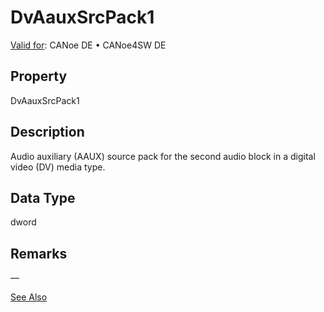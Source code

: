 # DvAauxSrcPack1

[Valid for](../../../Shared/FeatureAvailability.md): CANoe DE • CANoe4SW DE

## Property

DvAauxSrcPack1

## Description

Audio auxiliary (AAUX) source pack for the second audio block in a digital video (DV) media type.

## Data Type

dword

## Remarks

—

[See Also](javascript:void(0);)
